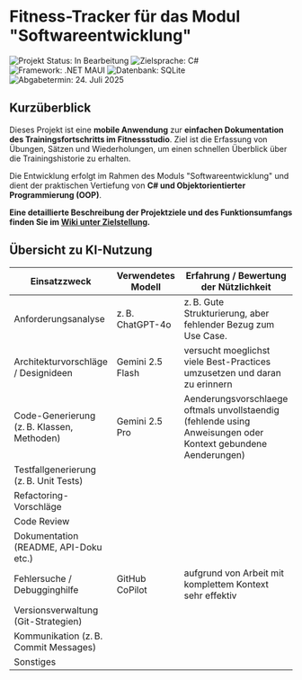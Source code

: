 # Fitness-Tracker für das Modul "Softwareentwicklung"

![Projekt Status: In Bearbeitung](https://img.shields.io/badge/Status-In%20Bearbeitung-blue)
![Zielsprache: C#](https://img.shields.io/badge/Sprache-C%23-blueviolet)
![Framework: .NET MAUI](https://img.shields.io/badge/Framework-.NET%20MAUI-623696)
![Datenbank: SQLite](https://img.shields.io/badge/Datenbank-SQLite-003B57)
![Abgabetermin: 24. Juli 2025](https://img.shields.io/badge/Abgabe-24.%20Juli%202025-red)

## Kurzüberblick

Dieses Projekt ist eine **mobile Anwendung** zur **einfachen Dokumentation des Trainingsfortschritts im Fitnessstudio**. Ziel ist die Erfassung von Übungen, Sätzen und Wiederholungen, um einen schnellen Überblick über die Trainingshistorie zu erhalten.

Die Entwicklung erfolgt im Rahmen des Moduls "Softwareentwicklung" und dient der praktischen Vertiefung von **C# und Objektorientierter Programmierung (OOP)**.

**Eine detaillierte Beschreibung der Projektziele und des Funktionsumfangs finden Sie im [Wiki unter Zielstellung](https://github.com/ANEXL/Softwareentwicklungsprojekt-SoSe2025/wiki/Zielstellung).**

## Übersicht zu KI-Nutzung

| Einsatzzweck                               | Verwendetes Modell     | Erfahrung / Bewertung der Nützlichkeit                        |
| ------------------------------------------ | ---------------------- | ------------------------------------------------------------- |
| Anforderungsanalyse                        | z. B. ChatGPT-4o       | z. B. Gute Strukturierung, aber fehlender Bezug zum Use Case. |
| Architekturvorschläge / Designideen        | Gemini 2.5 Flash       | versucht moeglichst viele Best-Practices umzusetzen und daran zu erinnern |
| Code-Generierung (z. B. Klassen, Methoden) | Gemini 2.5 Pro         | Aenderungsvorschlaege oftmals unvollstaendig (fehlende using Anweisungen oder Kontext gebundene Aenderungen)    |
| Testfallgenerierung (z. B. Unit Tests)     |                        |                                                               |
| Refactoring-Vorschläge                     |                        |                                                               |
| Code Review                                |                        |                                                               |
| Dokumentation (README, API-Doku etc.)      |                        |                                                               |
| Fehlersuche / Debugginghilfe               | GitHub CoPilot         | aufgrund von Arbeit mit komplettem Kontext sehr effektiv      |
| Versionsverwaltung (Git-Strategien)        |                        |                                                               |    
| Kommunikation (z. B. Commit Messages)      |                        |                                                               |
| Sonstiges                                  |                        |                                                               |
